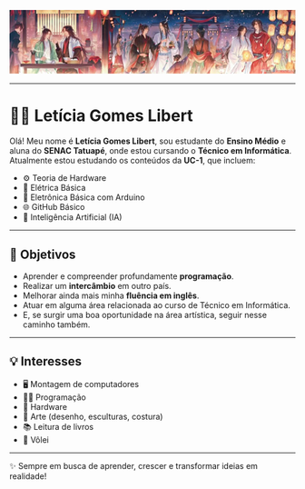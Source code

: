 ![.](download.jfif)

----
# 👩‍💻 Letícia Gomes Libert

Olá! Meu nome é **Letícia Gomes Libert**, sou estudante do **Ensino Médio** e aluna do **SENAC Tatuapé**, onde estou cursando o **Técnico em Informática**.  
Atualmente estou estudando os conteúdos da **UC-1**, que incluem:

- ⚙️ Teoria de Hardware  
- 🔌 Elétrica Básica  
- 🤖 Eletrônica Básica com Arduino  
- 🌐 GitHub Básico  
- 🧠 Inteligência Artificial (IA)

---

## 🎯 Objetivos
- Aprender e compreender profundamente **programação**.  
- Realizar um **intercâmbio** em outro país.  
- Melhorar ainda mais minha **fluência em inglês**.  
- Atuar em alguma área relacionada ao curso de Técnico em Informática.  
- E, se surgir uma boa oportunidade na área artística, seguir nesse caminho também.  

---

## 💡 Interesses
- 🖥️ Montagem de computadores  
- 👩‍💻 Programação  
- 🔧 Hardware  
- 🎨 Arte (desenho, esculturas, costura)  
- 📚 Leitura de livros  
- 🏐 Vôlei  

---

✨ Sempre em busca de aprender, crescer e transformar ideias em realidade!
